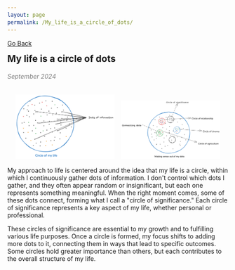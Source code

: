 ```yaml
---
layout: page
permalink: /My_life_is_a_circle_of_dots/
---
```

[Go Back](/blog/)
<h2 style="margin: 0;">My life is a circle of dots</h2>
<h6 style="color: #7D7D7D;" >September 2024</h6>
<p align="center">
  <img src="../images/circle-of-my-life-2-6713d473ee407.webp" alt="Image 1" style="width: 45%; margin-right: 10px;">
  <img src="/images/Circles of significance.png" alt="Image 2" style="width: 45%;">
</p>

My approach to life is centered around the idea that my life is a circle, within which I continuously gather dots of information. I don't control which dots I gather, and they often appear random or insignificant, but each one represents something meaningful. When the right moment comes, some of these dots connect, forming what I call a "circle of significance." Each circle of significance represents a key aspect of my life, whether personal or professional.

These circles of significance are essential to my growth and to fulfilling various life purposes. Once a circle is formed, my focus shifts to adding more dots to it, connecting them in ways that lead to specific outcomes. Some circles hold greater importance than others, but each contributes to the overall structure of my life.
